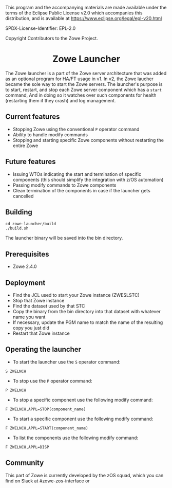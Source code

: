 This program and the accompanying materials are
made available under the terms of the Eclipse Public License v2.0 which accompanies
this distribution, and is available at https://www.eclipse.org/legal/epl-v20.html

SPDX-License-Identifier: EPL-2.0

Copyright Contributors to the Zowe Project.

<h1 align="center">Zowe Launcher</h1>

The Zowe launcher is a part of the Zowe server architecture that was added as an optional program for HA/FT usage in v1.
In v2, the Zowe laucher became the sole way to start the Zowe servers.
The launcher's purpose is to start, restart, and stop each Zowe server component which has a `start` command,
And in doing so it watches over such components for health (restarting them if they crash) and log management.

## Current features
* Stopping Zowe using the conventional `P` operator command
* Ability to handle modify commands
* Stopping and starting specific Zowe components without restarting the entire Zowe

## Future features
* Issuing WTOs indicating the start and termination of specific components (this should simplify the integration with z/OS automation)
* Passing modify commands to Zowe components
* Clean termination of the components in case if the launcher gets cancelled

## Building

```
cd zowe-launcher/build
./build.sh
```

The launcher binary will be saved into the bin directory.

## Prerequisites

* Zowe 2.4.0

## Deployment

* Find the JCL used to start your Zowe instance (ZWESLSTC)
* Stop that Zowe instance
* Find the dataset used by that STC
* Copy the binary from the bin directory into that dataset with whatever name you want
* If necessary, update the PGM name to match the name of the resulting copy you just did
* Restart that Zowe instance

## Operating the launcher

* To start the launcher use the `S` operator command:
```
S ZWELNCH
```
* To stop use the `P` operator command:
```
P ZWELNCH
```
* To stop a specific component use the following modify command:
```
F ZWELNCH,APPL=STOP(component_name)
```
* To start a specific component use the following modify command:
```
F ZWELNCH,APPL=START(component_name)
```
* To list the components use the following modify command:
```
F ZWELNCH,APPL=DISP
```

## Community

This part of Zowe is currently developed by the zOS squad, which you can find on Slack at #zowe-zos-interface or 
